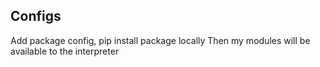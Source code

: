 ## Configs
Add package config, pip install package locally
Then my modules will be available to the interpreter
